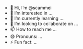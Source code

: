 - 👋 Hi, I’m @scammei
- 👀 I’m interested in ...
- 🌱 I’m currently learning ...
- 💞️ I’m looking to collaborate on ...
- 📫 How to reach me ...
- 😄 Pronouns: ...
- ⚡ Fun fact: ...

<!---
scammei/scammei is a ✨ special ✨ repository because its `README.md` (this file) appears on your GitHub profile.
You can click the Preview link to take a look at your changes.
--->
